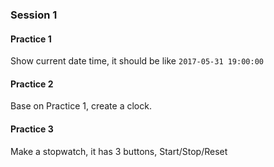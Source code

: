 ### Session 1

#### Practice 1

Show current date time, it should be like `2017-05-31 19:00:00`


#### Practice 2
Base on Practice 1, create a clock.


#### Practice 3
Make a stopwatch, it has 3 buttons, Start/Stop/Reset
